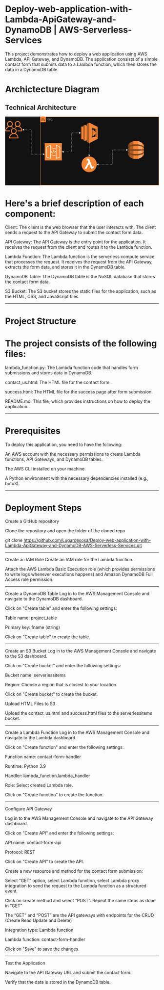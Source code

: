 # Deploy-web-application-with-Lambda-ApiGateway-and-DynamoDB | AWS-Serverless-Services

This project demonstrates how to deploy a web application using AWS Lambda, API Gateway, and DynamoDB. The application consists of a simple contact form that submits data to a Lambda function, which then stores the data in a DynamoDB table.

# Archictecture Diagram
## **Technical Architecture**
![Architectural Diagram](https://github.com/Lugardesosa/Deploy-web-application-with-Lambda-ApiGateway-and-DynamoDB-AWS-Serverless-Services/blob/main/DEPLOY~1.PNG)

# Here's a brief description of each component:

Client: The client is the web browser that the user interacts with. The client sends a request to the API Gateway to submit the contact form data.

API Gateway: The API Gateway is the entry point for the application. It receives the request from the client and routes it to the Lambda function.

Lambda Function: The Lambda function is the serverless compute service that processes the request. It receives the request from the API Gateway, extracts the form data, and stores it in the DynamoDB table.

DynamoDB Table: The DynamoDB table is the NoSQL database that stores the contact form data.

S3 Bucket: The S3 bucket stores the static files for the application, such as the HTML, CSS, and JavaScript files.

---

# Project Structure
# The project consists of the following files:

lambda_function.py: The Lambda function code that handles form submissions and stores data in DynamoDB.

contact_us.html: The HTML file for the contact form.

success.html: The HTML file for the success page after form submission.

README.md: This file, which provides instructions on how to deploy the application.

---

# Prerequisites
To deploy this application, you need to have the following:

An AWS account with the necessary permissions to create Lambda functions, API Gateways, and DynamoDB tables.

The AWS CLI installed on your machine.

A Python environment with the necessary dependencies installed (e.g., boto3).

---

# Deployment Steps

Create a GitHub repository

Clone the repository and open the folder of the cloned repo

git clone https://github.com/Lugardesosa/Deploy-web-application-with-Lambda-ApiGateway-and-DynamoDB-AWS-Serverless-Services.git

---

Create an IAM Role
Create an IAM role for the Lambda function.

Attach the AWS Lambda Basic Execution role (which provides permissions to write logs whenever executions happens) and Amazon DynamoDB Full Access role permission.

---

Create a DynamoDB Table
Log in to the AWS Management Console and navigate to the DynamoDB dashboard.

Click on "Create table" and enter the following settings:

Table name: project_table

Primary key: fname (string)

Click on "Create table" to create the table.

---

Create an S3 Bucket
Log in to the AWS Management Console and navigate to the S3 dashboard.

Click on "Create bucket" and enter the following settings:

Bucket name: serverlessitems

Region: Choose a region that is closest to your location.

Click on "Create bucket" to create the bucket.

Upload HTML Files to S3

Upload the contact_us.html and success.html files to the serverlessitems bucket.

---

Create a Lambda Function
Log in to the AWS Management Console and navigate to the Lambda dashboard.

Click on "Create function" and enter the following settings:

Function name: contact-form-handler

Runtime: Python 3.9

Handler: lambda_function.lambda_handler

Role: Select created Lambda role.

Click on "Create function" to create the function.

---

Configure API Gateway

Log in to the AWS Management Console and navigate to the API Gateway dashboard.

Click on "Create API" and enter the following settings:

API name: contact-form-api

Protocol: REST

Click on "Create API" to create the API.

Create a new resource and method for the contact form submission:

Select “GET” option, select Lambda function, select Lambda proxy integration to send the request to the Lambda function as a structured event.

Click on create method and select “POST”. Repeat the same steps as done in “GET”

The “GET” and “POST” are the API gateways with endpoints for the CRUD (Create Read Update and Delete)

Integration type: Lambda function

Lambda function: contact-form-handler

Click on "Save" to save the changes.

---

Test the Application

Navigate to the API Gateway URL and submit the contact form.

Verify that the data is stored in the DynamoDB table.

